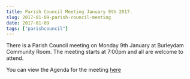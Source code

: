 ```yaml
---
title: Parish Council Meeting January 9th 2017.
slug: 2017-01-09-parish-council-meeting
date: 2017-01-09
tags: ["parishcouncil"]
---
```


There is a Parish Council meeting on Monday 9th January at Burleydam
Community Room. The meeting starts at 7:00pm and all are welcome to attend.

You can view the Agenda for the meeting
[here](https://drive.google.com/drive/folders/https://drive.google.com/drive/folders/0B2XEOILWjIK3ek1LbXdJMWpzZnM)
